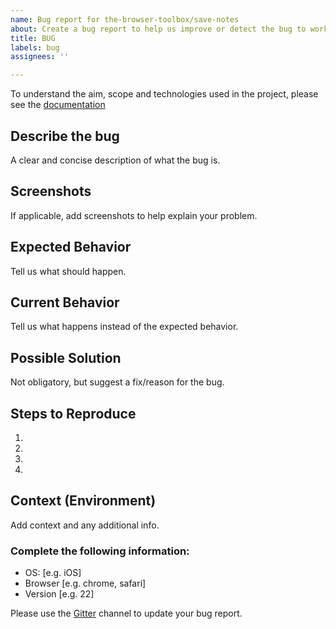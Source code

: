```yaml
---
name: Bug report for the-browser-toolbox/save-notes
about: Create a bug report to help us improve or detect the bug to work on.
title: BUG
labels: bug
assignees: ''

---
```


To understand the aim, scope and technologies used in the project, please see the [documentation](https://docs.google.com/document/d/1cVS-PT4j1qJl5gNGLc_hlbrxiibcpaLUjZvXo_-s8CY/edit)

## Describe the bug
A clear and concise description of what the bug is.
<!--- Provide a general summary of the issue in the Title above -->

## Screenshots
If applicable, add screenshots to help explain your problem.
<!-- Try to add images or the screenshots of the issue that you are currently facing, if possible -->

## Expected Behavior
Tell us what should happen.
<!--- Tell us what should happen -->

## Current Behavior
Tell us what happens instead of the expected behavior.
<!--- Tell us what happens instead of the expected behavior -->

## Possible Solution
Not obligatory, but suggest a fix/reason for the bug.
<!--- Not obligatory, but suggest a fix/reason for the bug, -->

## Steps to Reproduce
<!--- Provide a link to a live example, or an unambiguous set of steps to -->
<!--- reproduce this bug. Include code to reproduce, if relevant -->
1.
2.
3.
4.

## Context (Environment)
Add context and any additional info.
<!--- How has this issue affected you? What are you trying to accomplish? -->
<!--- Providing context helps us come up with a solution that is most useful in the real world -->

<!--- Provide a general summary of the issue in the Title above -->

### Complete the following information:
 - OS: [e.g. iOS]
 - Browser [e.g. chrome, safari]
 - Version [e.g. 22]


Please use the [Gitter](https://gitter.im/the-browser-toolbox/community) channel to update your bug report.
